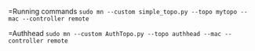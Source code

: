 =Running commands
`sudo mn --custom simple_topo.py --topo mytopo --mac --controller remote`


=Authhead
`sudo mn --custom AuthTopo.py --topo authhead --mac --controller remote`
